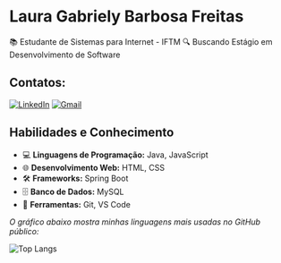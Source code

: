 # Laura Gabriely Barbosa Freitas 

📚 Estudante de Sistemas para Internet - IFTM 
🔍 Buscando Estágio em Desenvolvimento de Software

## Contatos:
[![LinkedIn](https://img.shields.io/badge/LinkedIn-0077B5?style=for-the-badge&logo=linkedin&logoColor=white)](https://www.linkedin.com/in/laura-gabriely-barbosa-604574266/)
[![Gmail](https://img.shields.io/badge/Gmail-333333?style=for-the-badge&logo=gmail&logoColor=red)](mailto:laura.587523la@gmail.com)

## Habilidades e Conhecimento 

- 💻 **Linguagens de Programação:** Java, JavaScript  
- 🌐 **Desenvolvimento Web:** HTML, CSS  
- 🛠️ **Frameworks:** Spring Boot  
- 🗄️ **Banco de Dados:** MySQL  
- 🔧 **Ferramentas:** Git, VS Code

_O gráfico abaixo mostra minhas linguagens mais usadas no GitHub público:_

![Top Langs](https://github-readme-stats-git-masterrstaa-rickstaa.vercel.app/api/top-langs/?username=lauragabs&layout=compact&bg_color=000&border_color=30A3DC&title_color=E94D5F&text_color=FFF)
